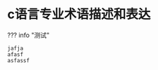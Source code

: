 # c语言专业术语描述和表达  
??? info "测试"  

    jafja 
    afasf
    asfassf

































